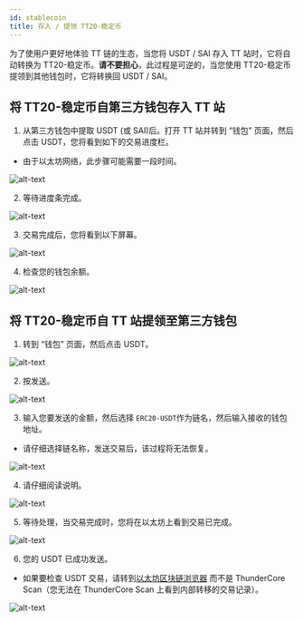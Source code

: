 ```yaml
---
id: stablecoin
title: 存入 / 提领 TT20-稳定币
---
```

为了使用户更好地体验 TT 链的生态，当您将 USDT / SAI 存入 TT 站时，它将自动转换为 TT20-稳定币。**请不要担心**，此过程是可逆的，当您使用 TT20-稳定币提领到其他钱包时，它将转换回 USDT / SAI。 

## 将 TT20-稳定币自第三方钱包存入 TT 站 

1. 从第三方钱包中提取 USDT (或 SAI)后。打开 TT 站并转到 “钱包” 页面，然后点击 USDT，您将看到如下的交易进度栏。

* 由于以太坊网络，此步骤可能需要一段时间。

![alt-text](assets/img/deposit_stablecoin_cn/deposit_cn.PNG)

2. 等待进度条完成。

![alt-text](assets/img/deposit_stablecoin_cn/processing_cn.PNG)

3. 交易完成后，您将看到以下屏幕。

![alt-text](assets/img/deposit_stablecoin_cn/complete_cn.PNG)

4. 检查您的钱包余额。

![alt-text](assets/img/deposit_stablecoin_cn/check_balance_cn.PNG)

## 将 TT20-稳定币自 TT 站提领至第三方钱包 

1. 转到 “钱包” 页面，然后点击 USDT。

![alt-text](assets/img/withdraw_stablecoin_cn/1.PNG)

2. 按发送。

![alt-text](assets/img/withdraw_stablecoin_cn/2.PNG)

3. 输入您要发送的金额，然后选择 `ERC20-USDT`作为链名，然后输入接收的钱包地址。

* 请仔细选择链名称，发送交易后，该过程将无法恢复。

![alt-text](assets/img/withdraw_stablecoin_cn/3.PNG)

4. 请仔细阅读说明。

![alt-text](assets/img/withdraw_stablecoin_cn/4.PNG)

5. 等待处理，当交易完成时，您将在以太坊上看到交易已完成。

![alt-text](assets/img/withdraw_stablecoin_cn/5.PNG)

6. 您的 USDT 已成功发送。

* 如果要检查 USDT 交易，请转到[以太坊区块链浏览器](https://etherscan.io/) 而不是 ThunderCore Scan（您无法在 ThunderCore Scan 上看到内部转移的交易记录）。

![alt-text](assets/img/withdraw_stablecoin_cn/6.PNG)
